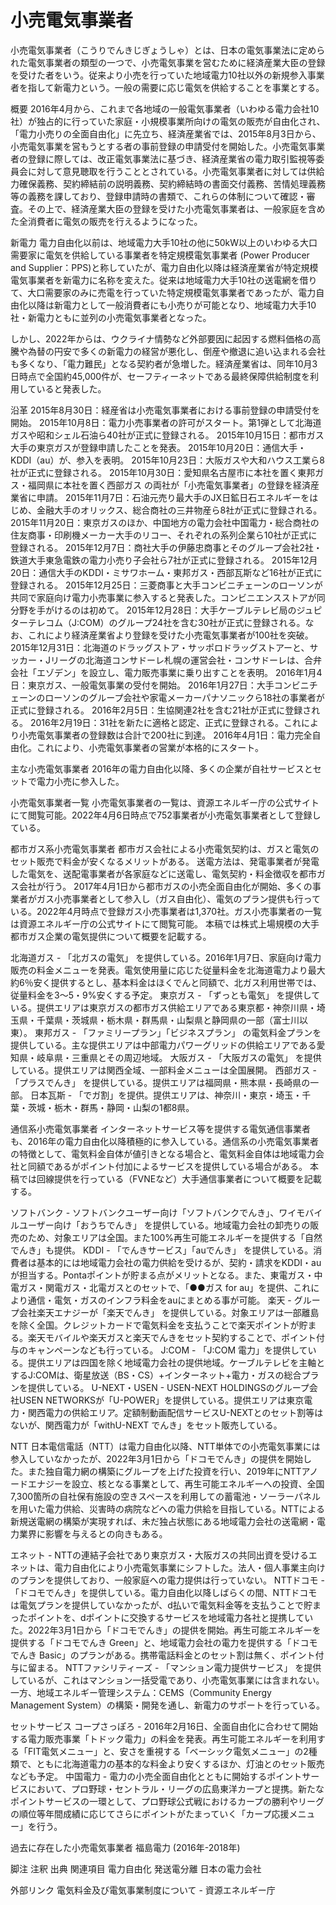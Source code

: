 # 小売電気事業者

小売電気事業者（こうりでんきじぎょうしゃ）とは、日本の電気事業法に定められた電気事業者の類型の一つで、小売電気事業を営むために経済産業大臣の登録を受けた者をいう。従来より小売を行っていた地域電力10社以外の新規参入事業者を指して新電力という。一般の需要に応じ電気を供給することを事業とする。

概要
2016年4月から、これまで各地域の一般電気事業者（いわゆる電力会社10社）が独占的に行っていた家庭・小規模事業所向けの電気の販売が自由化され、「電力小売りの全面自由化」に先立ち、経済産業省では、2015年8月3日から、小売電気事業を営もうとする者の事前登録の申請受付を開始した。小売電気事業者の登録に際しては、改正電気事業法に基づき、経済産業省の電力取引監視等委員会に対して意見聴取を行うこととされている。小売電気事業者に対しては供給力確保義務、契約締結前の説明義務、契約締結時の書面交付義務、苦情処理義務等の義務を課しており、登録申請時の書類で、これらの体制について確認・審査。その上で、経済産業大臣の登録を受けた小売電気事業者は、一般家庭を含めた全消費者に電気の販売を行えるようになった。

新電力
電力自由化以前は、地域電力大手10社の他に50kW以上のいわゆる大口需要家に電気を供給している事業者を特定規模電気事業者 (Power Producer and Supplier：PPS)と称していたが、電力自由化以降は経済産業省が特定規模電気事業者を新電力に名称を変えた。従来は地域電力大手10社の送電網を借りて、大口需要家のみに売電を行っていた特定規模電気事業者であったが、電力自由化以降は新電力として一般消費者にも小売りが可能となり、地域電力大手10社・新電力ともに並列の小売電気事業者となった。

しかし、2022年からは、ウクライナ情勢など外部要因に起因する燃料価格の高騰や為替の円安で多くの新電力の経営が悪化し、倒産や撤退に追い込まれる会社も多くなり、「電力難民」となる契約者が急増した。経済産業省は、同年10月3日時点で全国約45,000件が、セーフティーネットである最終保障供給制度を利用していると発表した。

沿革
2015年8月30日：経産省は小売電気事業者における事前登録の申請受付を開始。
2015年10月8日：電力小売事業者の許可がスタート。第1弾として北海道ガスや昭和シェル石油ら40社が正式に登録される。
2015年10月15日：都市ガス大手の東京ガスが登録申請したことを発表。
2015年10月20日：通信大手・KDDI（au）が、参入を表明。
2015年10月23日：大阪ガスや大和ハウス工業ら8社が正式に登録される。
2015年10月30日：愛知県名古屋市に本社を置く東邦ガス・福岡県に本社を置く西部ガス の両社が「小売電気事業者」の登録を経済産業省に申請。
2015年11月7日：石油元売り最大手のJX日鉱日石エネルギーをはじめ、金融大手のオリックス、総合商社の三井物産ら8社が正式に登録される。
2015年11月20日：東京ガスのほか、中国地方の電力会社中国電力・総合商社の住友商事・印刷機メーカー大手のリコー、それぞれの系列企業ら10社が正式に登録される。
2015年12月7日：商社大手の伊藤忠商事とそのグループ会社2社・鉄道大手東急電鉄の電力小売り子会社ら7社が正式に登録される。
2015年12月20日：通信大手のKDDI・ミサワホーム・東邦ガス・西部瓦斯など16社が正式に登録される。
2015年12月25日：三菱商事と大手コンビニチェーンのローソンが共同で家庭向け電力小売事業に参入すると発表した。コンビニエンスストアが同分野を手がけるのは初めて。
2015年12月28日：大手ケーブルテレビ局のジュピターテレコム（J:COM）のグループ24社を含む30社が正式に登録される。なお、これにより経済産業省より登録を受けた小売電気事業者が100社を突破。
2015年12月31日：北海道のドラッグストア・サッポロドラッグストアーと、サッカー・Jリーグの北海道コンサドーレ札幌の運営会社・コンサドーレは、合弁会社「エゾデン」を設立し、電力販売事業に乗り出すことを表明。
2016年1月4日：東京ガス、一般電気事業の受付を開始。
2016年1月27日：大手コンビニチェーンのローソンのグループ会社や家電メーカーパナソニックら18社の事業者が正式に登録される。
2016年2月5日：生協関連2社を含む21社が正式に登録される。
2016年2月19日：31社を新たに適格と認定、正式に登録される。これにより小売電気事業者の登録数は合計で200社に到達。
2016年4月1日：電力完全自由化。これにより、小売電気事業者の営業が本格的にスタート。

主な小売電気事業者
2016年の電力自由化以降、多くの企業が自社サービスとセットで電力小売に参入した。

小売電気事業者一覧
小売電気事業者の一覧は、資源エネルギー庁の公式サイト にて閲覧可能。2022年4月6日時点で752事業者が小売電気事業者として登録している。

都市ガス系小売電気事業者
都市ガス会社による小売電気契約は、ガスと電気のセット販売で料金が安くなるメリットがある。
送電方法は、発電事業者が発電した電気を、送配電事業者が各家庭などに送電し、電気契約・料金徴収を都市ガス会社が行う。
2017年4月1日から都市ガスの小売全面自由化が開始、多くの事業者がガス小売事業者として参入し（ガス自由化）、電気のプラン提供も行っている。2022年4月時点で登録ガス小売事業者は1,370社。ガス小売事業者の一覧は資源エネルギー庁の公式サイトにて閲覧可能。
本稿では株式上場規模の大手都市ガス企業の電気提供について概要を記載する。

北海道ガス - 「北ガスの電気」 を提供している。2016年1月7日、家庭向け電力販売の料金メニューを発表。電気使用量に応じた従量料金を北海道電力より最大約6％安く提供するとし、基本料金はほくでんと同額で、北ガス利用世帯では、従量料金を3～5・9%安くする予定。
東京ガス - 「ずっとも電気」 を提供している。提供エリアは東京ガスの都市ガス供給エリアである東京都・神奈川県・埼玉県・千葉県・茨城県・栃木県・群馬県・山梨県と静岡県の一部（富士川以東）。
東邦ガス - 「ファミリープラン」「ビジネスプラン」 の電気料金プランを提供している。主な提供エリアは中部電力パワーグリッドの供給エリアである愛知県・岐阜県・三重県とその周辺地域。
大阪ガス - 「大阪ガスの電気」 を提供している。提供エリアは関西全域、一部料金メニューは全国展開。
西部ガス - 「プラスでんき」 を提供している。提供エリアは福岡県・熊本県・長崎県の一部。
日本瓦斯 - 「でガ割」を提供。提供エリアは、神奈川・東京・埼玉・千葉・茨城・栃木・群馬・静岡・山梨の1都8県。

通信系小売電気事業者
インターネットサービス等を提供する電気通信事業者も、2016年の電力自由化以降積極的に参入している。通信系の小売電気事業者の特徴として、電気料金自体が値引きとなる場合と、電気料金自体は地域電力会社と同額であるがポイント付加によるサービスを提供している場合がある。
本稿では回線提供を行っている（FVNEなど）大手通信事業者について概要を記載する。

ソフトバンク - ソフトバンクユーザー向け「ソフトバンクでんき」、ワイモバイルユーザー向け「おうちでんき」 を提供している。地域電力会社の卸売りの販売のため、対象エリアは全国。また100%再生可能エネルギーを提供する「自然でんき」も提供。
KDDI - 「でんきサービス」「auでんき」 を提供している。消費者は基本的には地域電力会社の電力供給を受けるが、契約・請求をKDDI・auが担当する。Pontaポイントが貯まる点がメリットとなる。また、東電ガス・中電ガス・関電ガス・北電ガスとのセットで、「●●ガス for au」を提供、これにより通信・電気・ガスのインフラ料金をauにまとめる事が可能。
楽天 - グループ会社楽天エナジーが「楽天でんき」 を提供している。対象エリアは一部離島を除く全国。クレジットカードで電気料金を支払うことで楽天ポイントが貯まる。楽天モバイルや楽天ガスと楽天でんきをセット契約することで、ポイント付与のキャンペーンなども行っている。
J:COM - 「J:COM 電力」を提供している。提供エリアは四国を除く地域電力会社の提供地域。ケーブルテレビを主軸とするJ:COMは、衛星放送（BS・CS）+インターネット+電力・ガスの総合プランを提供している。
U-NEXT・USEN - USEN-NEXT HOLDINGSのグループ会社USEN NETWORKSが「U-POWER」を提供している。提供エリアは東京電力・関西電力の供給エリア。定額制動画配信サービスU-NEXTとのセット割等はないが、関西電力が「withU-NEXT でんき」をセット販売している。

NTT
日本電信電話（NTT）は電力自由化以降、NTT単体での小売電気事業には参入していなかったが、2022年3月1日から「ドコモでんき」の提供を開始した。また独自電力網の構築にグループを上げた投資を行い、2019年にNTTアノードエナジーを設立、核となる事業として、再生可能エネルギーへの投資、全国7,300箇所の自社保有施設の空きスペースを利用しての蓄電池・ソーラーパネルを用いた電力供給、災害時の病院などへの電力供給を目指している。NTTによる新規送電網の構築が実現すれば、未だ独占状態にある地域電力会社の送電網・電力業界に影響を与えるとの向きもある。

エネット - NTTの連結子会社であり東京ガス・大阪ガスの共同出資を受けるエネットは、電力自由化により小売電気事業にシフトした。法人・個人事業主向けのプランを提供しており、一般家庭への電力提供は行っていない。
NTTドコモ - 「ドコモでんき」を提供している。電力自由化以降しばらくの間、NTTドコモは電気プランを提供していなかったが、d払いで電気料金等を支払うことで貯まったポイントを、dポイントに交換するサービスを地域電力各社と提携していた。2022年3月1日から「ドコモでんき」の提供を開始。再生可能エネルギーを提供する「ドコモでんき Green」と、地域電力会社の電力を提供する「ドコモでんき Basic」のプランがある。携帯電話料金とのセット割は無く、ポイント付与に留まる。
NTTファシリティーズ - 「マンション電力提供サービス」 を提供しているが、これはマンション一括受電であり、小売電気事業には含まれない。一方、地域エネルギー管理システム：CEMS（Community Energy Management System）の構築・開発を通し、新電力のサポートを行っている。

セットサービス
コープさっぽろ - 2016年2月16日、全面自由化に合わせて開始する電力販売事業「トドック電力」の料金を発表。再生可能エネルギーを利用する「FIT電気メニュー」と、安さを重視する「ベーシック電気メニュー」の2種類で、ともに北海道電力の基本的な料金より安くするほか、灯油とのセット販売なども予定。
中国電力 - 電力の小売全面自由化とともに開始するポイントサービスにおいて、プロ野球・セントラル・リーグの広島東洋カープと提携。新たなポイントサービスの一環として、プロ野球公式戦におけるカープの勝利やリーグの順位等年間成績に応じてさらにポイントがたまっていく「カープ応援メニュー」を行う。

過去に存在した小売電気事業者
福島電力 (2016年-2018年)

脚注
注釈
出典
関連項目
電力自由化
発送電分離
日本の電力会社

外部リンク
電気料金及び電気事業制度について - 資源エネルギー庁